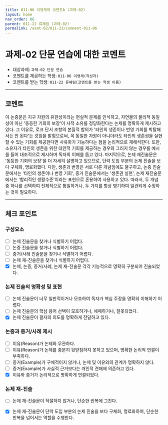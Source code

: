 ```yaml
---
title: 011-06 이영채의 코멘트b (과제-02) 
layout: home
nav_order: 06
parent: 011-22 류혜림 (과제-02)
permalink: /asmt-02/011-22/comment-011-06
---
```


# 과제-02 단문 연습에 대한 코멘트

- 대상과제: `과제-02 단문 연습`
- 코멘트를 제공하는 학생: `011-06 이영채(작성자)` 
- 코멘트를 받는 학생: `011-22 류혜림(코멘트를 받는 학생 이름)` 

---

## 코멘트

이 논증문은 지구 자원의 유한성이라는 현실적 문제를 인식하고, 자연물의 물리적 동일성이 아닌 '동등한 기회의 보장'이 사적 소유를 정당화한다는 논제를 명확하게 제시하고 있다. 그 이유로, 로크 단서 조항의 본질적 함의가 '타인의 생존이나 번영 기회를 박탈해서는 안 된다'는 것임을 밝힘으로써, 꼭 동일한 자원이 아니더라도 타인의 생존권을 실현할 수 있는 기회를 제공한다면 사유화가 가능하다는 점을 논리적으로 재해석한다. 또한, 소유자가 타인의 생존을 위한 대안적 기회를 제공하는 경우와 그러지 않는 경우를 예시를 들어 대조적으로 제시하며 독자의 이해를 돕고 있다. 마지막으로, 논제 재진술문은 '동등한 기회의 보장'을 더 자세히 설명하고 있으므로, 단락 도입 부분의 논제 진술을 보다 구체화, 명료화했다. 다만, 생존과 번영은 서로 다른 개념임에도 불구하고, 논증 진술문에서는 '타인의 생존이나 번영 기회', 증거 진술문에서는 '생존권 실현', 논제 재진술문에서는 '합리적인 생활수준'이라는 표현으로 혼용하여 사용하고 있다. 따라서, 두 개념 중 하나를 선택하여 전체적으로 통일하거나, 두 가지를 항상 병기하여 일관되게 수정하는 것이 필요하다.

---

## 체크 포인트

### **구성요소**
- [ ] 논제 진술문을 찾거나 식별하기 어렵다.
- [ ] 논증 진술문을 찾거나 식별하기 어렵다.
- [ ] 증거/사례 진술문을 찾거나 식별하기 어렵다.
- [ ] 논제 재-진술문을 찾거나 식별하기 어렵다.
- [x] 논제, 논증, 증거/사례, 논제 재-진술문 각각 기능적으로 명확히 구분되어 진술되었다.

### **논제 진술의 명확성 및 표현**  
- [ ] 논제 진술문이 너무 일반적이거나 모호하여 독자가 핵심 주장을 명확히 이해하기 어렵다.  
- [ ] 논제 진술문의 핵심 용어 선택이 모호하거나, 애매하거나, 잘못되었다.  
- [x] 논제 진술문이 필자의 의도를 명확하게 전달하고 있다.  

### **논증과 증거/사례 제시**  
- [ ] 이유(Reason)가 논제와 무관하다.
- [ ] 이유(Reason)가 논제를 충분히 뒷받침하지 못하고 있으며, 명확한 논리적 연결이 부족하다.  
- [ ] 증거(Example)가 구체적이지 않거나, 논제 및 이유와의 관계가 명확하지 않다. 
- [ ] 증거(Example)가 사실적 근거보다는 개인적 견해에 의존하고 있다.  
- [x] 이유와 증거가 논리적으로 명확하게 연결되었다.  

### **논제 재-진술**  
- [ ] 논제 재-진술문이 적절하지 않거나, 단순한 반복에 그친다.   
- [x] 논제 재-진술문이 단락 도입 부분의 논제 진술을 보다 구체화, 명료화하여, 단순한 반복을 넘어서는 역할을 수행한다.  

